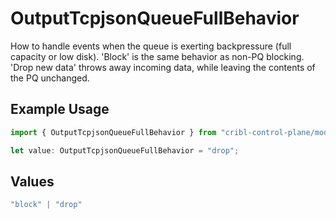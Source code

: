 # OutputTcpjsonQueueFullBehavior

How to handle events when the queue is exerting backpressure (full capacity or low disk). 'Block' is the same behavior as non-PQ blocking. 'Drop new data' throws away incoming data, while leaving the contents of the PQ unchanged.

## Example Usage

```typescript
import { OutputTcpjsonQueueFullBehavior } from "cribl-control-plane/models";

let value: OutputTcpjsonQueueFullBehavior = "drop";
```

## Values

```typescript
"block" | "drop"
```